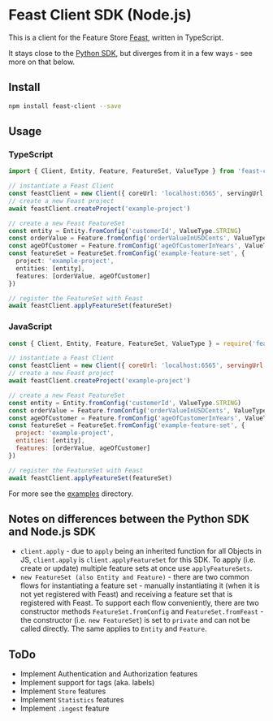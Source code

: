 # Feast Client SDK (Node.js)

This is a client for the Feature Store [Feast][feast_github], written in TypeScript.

It stays close to the [Python SDK][feast_python_sdk], but diverges from it in a few ways - see more on that below.

## Install

```bash
npm install feast-client --save
```

## Usage

### TypeScript

```typescript
import { Client, Entity, Feature, FeatureSet, ValueType } from 'feast-client'

// instantiate a Feast Client
const feastClient = new Client({ coreUrl: 'localhost:6565', servingUrl: 'localhost:6566' })
// create a new Feast project
await feastClient.createProject('example-project')

// create a new Feast FeatureSet
const entity = Entity.fromConfig('customerId', ValueType.STRING)
const orderValue = Feature.fromConfig('orderValueInUSDCents', ValueType.INT32)
const ageOfCustomer = Feature.fromConfig('ageOfCustomerInYears', ValueType.INT32)
const featureSet = FeatureSet.fromConfig('example-feature-set', {
  project: 'example-project',
  entities: [entity],
  features: [orderValue, ageOfCustomer]
})

// register the FeatureSet with Feast
await feastClient.applyFeatureSet(featureSet)
```

### JavaScript

```javascript
const { Client, Entity, Feature, FeatureSet, ValueType } = require('feast-client')

// instantiate a Feast Client
const feastClient = new Client({ coreUrl: 'localhost:6565', servingUrl: 'localhost:6566' })
// create a new Feast project
await feastClient.createProject('example-project')

// create a new Feast FeatureSet
const entity = Entity.fromConfig('customerId', ValueType.STRING)
const orderValue = Feature.fromConfig('orderValueInUSDCents', ValueType.INT32)
const ageOfCustomer = Feature.fromConfig('ageOfCustomerInYears', ValueType.INT32)
const featureSet = FeatureSet.fromConfig('example-feature-set', {
  project: 'example-project',
  entities: [entity],
  features: [orderValue, ageOfCustomer]
})

// register the FeatureSet with Feast
await feastClient.applyFeatureSet(featureSet)
```

For more see the [examples](./examples) directory.

## Notes on differences between the Python SDK and Node.js SDK

- `client.apply` - due to `apply` being an inherited function for all Objects in JS, `client.apply` is `client.applyFeatureSet` for this SDK. To apply (i.e. create or update) multiple feature sets at once use `applyFeatureSets`.
- `new FeatureSet (also Entity and Feature)` - there are two common flows for instantiating a feature set - manually instantiating it (when it is not yet registered with Feast) and receiving a feature set that is registered with Feast. To support each flow conveniently, there are two constructor methods `FeatureSet.fromConfig` and `FeatureSet.fromFeast` - the constructor (i.e. `new FeatureSet`) is set to `private` and can not be called directly. The same applies to `Entity` and `Feature`.

[feast_github]: https://github.com/feast-dev/feast
[feast_python_sdk]: https://github.com/feast-dev/feast/tree/master/sdk/python

## ToDo

- Implement Authentication and Authorization features
- Implement support for tags (aka. labels)
- Implement `Store` features
- Implement `Statistics` features
- Implement `.ingest` feature
